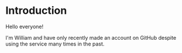 # Introduction

Hello everyone!

I'm William and have only recently made an account on GitHub despite using the service many times in the past.

